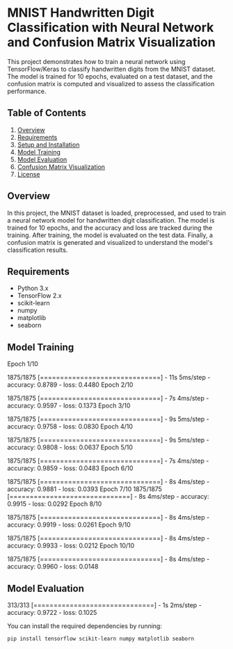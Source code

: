 # MNIST Handwritten Digit Classification with Neural Network and Confusion Matrix Visualization

This project demonstrates how to train a neural network using TensorFlow/Keras to classify handwritten digits from the MNIST dataset. The model is trained for 10 epochs, evaluated on a test dataset, and the confusion matrix is computed and visualized to assess the classification performance.

## Table of Contents
1. [Overview](#overview)
2. [Requirements](#requirements)
3. [Setup and Installation](#setup-and-installation)
4. [Model Training](#model-training)
5. [Model Evaluation](#model-evaluation)
6. [Confusion Matrix Visualization](#confusion-matrix-visualization)
7. [License](#license)

## Overview

In this project, the MNIST dataset is loaded, preprocessed, and used to train a neural network model for handwritten digit classification. The model is trained for 10 epochs, and the accuracy and loss are tracked during the training. After training, the model is evaluated on the test data. Finally, a confusion matrix is generated and visualized to understand the model's classification results.

## Requirements

- Python 3.x
- TensorFlow 2.x
- scikit-learn
- numpy
- matplotlib
- seaborn

## Model Training

Epoch 1/10

1875/1875 [==============================] - 11s 5ms/step - accuracy: 0.8789 - loss: 0.4480
Epoch 2/10

1875/1875 [==============================] - 7s 4ms/step - accuracy: 0.9597 - loss: 0.1373
Epoch 3/10

1875/1875 [==============================] - 9s 5ms/step - accuracy: 0.9758 - loss: 0.0830
Epoch 4/10

1875/1875 [==============================] - 9s 5ms/step - accuracy: 0.9808 - loss: 0.0637
Epoch 5/10

1875/1875 [==============================] - 7s 4ms/step - accuracy: 0.9859 - loss: 0.0483
Epoch 6/10

1875/1875 [==============================] - 8s 4ms/step - accuracy: 0.9881 - loss: 0.0393
Epoch 7/10
1875/1875 [==============================] - 8s 4ms/step - accuracy: 0.9915 - loss: 0.0292
Epoch 8/10

1875/1875 [==============================] - 8s 4ms/step - accuracy: 0.9919 - loss: 0.0261
Epoch 9/10

1875/1875 [==============================] - 8s 4ms/step - accuracy: 0.9933 - loss: 0.0212
Epoch 10/10

1875/1875 [==============================] - 8s 4ms/step - accuracy: 0.9960 - loss: 0.0148

## Model Evaluation

313/313 [==============================] - 1s 2ms/step - accuracy: 0.9722 - loss: 0.1025



You can install the required dependencies by running:

```bash
pip install tensorflow scikit-learn numpy matplotlib seaborn
